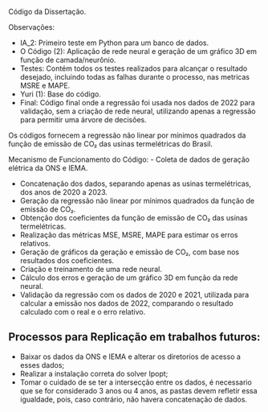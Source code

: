 Código da Dissertação.

Observações:
- IA_2: Primeiro teste em Python para um banco de dados.
- O Código (2): Aplicação de rede neural e geração de um gráfico 3D em função de camada/neurônio.
- Testes: Contém todos os testes realizados para alcançar o resultado desejado, incluindo todas as falhas durante o processo, nas metricas MSRE e MAPE.
- Yuri (1): Base do código.
- Final: Código final onde a regressão foi usada nos dados de 2022 para validação, sem a criação de rede neural, utilizando apenas a regressão para permitir uma árvore de decisões.

Os códigos fornecem a regressão não linear por mínimos quadrados da função de emissão de CO₂ das usinas termelétricas do Brasil.

Mecanismo de Funcionamento do Código: - Coleta de dados de geração elétrica da ONS e IEMA.
   - Concatenação dos dados, separando apenas as usinas termelétricas, dos anos de 2020 a 2023.
   - Geração da regressão não linear por mínimos quadrados da função de emissão de CO₂.
   - Obtenção dos coeficientes da função de emissão de CO₂ das usinas termelétricas.
   - Realização das métricas MSE, MSRE, MAPE para estimar os erros relativos.
   - Geração de gráficos da geração e emissão de CO₂, com base nos resultados dos coeficientes.
   - Criação e treinamento de uma rede neural.
   - Cálculo dos erros e geração de um gráfico 3D em função da rede neural.
   - Validação da regressão com os dados de 2020 e 2021, utilizada para calcular a emissão nos dados de 2022, comparando o resultado calculado com o real e o erro relativo.

Processos para Replicação em trabalhos futuros:
-
- Baixar os dados da ONS e IEMA e alterar os diretorios de acesso a esses dados;
- Realizar a instalação correta do solver Ipopt;
- Tomar o cuidado de se ter a intersecção entre os dados, é necessario que se for considerado 3 anos ou 4 anos, as pastas devem refletir essa igualdade, pois, caso contrário, não havera concatenação de dados.
